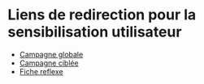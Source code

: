 # Liens de redirection pour la sensibilisation utilisateur
* [Campagne globale](https://lofty-click-2bc.notion.site/Ceci-tait-une-campagne-de-sensibilisation-et-vous-vous-tes-fait-prendre-919beafc902742dc8df213cb63e48dca)  
* [Campagne ciblée](https://crocus-forger-04b.notion.site/Mail-frauduleux-Les-bons-reflexes-db3dabe12c4340709a1eaad089817bcf)  
* [Fiche reflexe](https://tally.so/r/mVGyEa)
